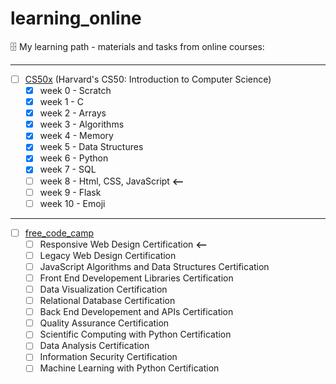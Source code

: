 # learning_online
🗄 My learning path - materials and tasks from online courses:

   
---
   
- [ ] [CS50x](https://cs50.harvard.edu/x/2022/) (Harvard's CS50: Introduction to Computer Science)
   - [x] week 0 - Scratch
   - [x] week 1 - C
   - [x] week 2 - Arrays
   - [x] week 3 - Algorithms
   - [x] week 4 - Memory
   - [x] week 5 - Data Structures
   - [x] week 6 - Python
   - [x] week 7 - SQL
   - [ ] week 8 - Html, CSS, JavaScript  **<--**
   - [ ] week 9 - Flask
   - [ ] week 10 - Emoji

---

- [ ] [free_code_camp](https://www.freecodecamp.org/learn)
   - [ ] Responsive Web Design Certification  **<--**
   - [ ] Legacy Web Design Certification
   - [ ] JavaScript Algorithms and Data Structures Certification
   - [ ] Front End Developement Libraries Certification
   - [ ] Data Visualization Certification
   - [ ] Relational Database Certification
   - [ ] Back End Developement and APIs Certification
   - [ ] Quality Assurance Certification
   - [ ] Scientific Computing with Python Certification
   - [ ] Data Analysis Certification
   - [ ] Information Security Certification
   - [ ] Machine Learning with Python Certification
